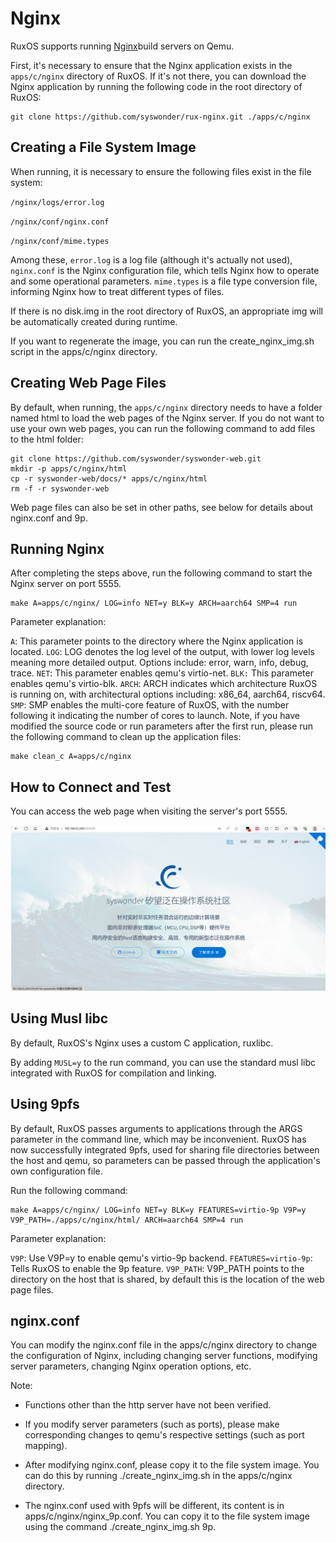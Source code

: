 # Nginx

RuxOS supports running  [Nginx](https://www.nginx.com/)build servers on Qemu.

First, it's necessary to ensure that the Nginx application exists in the `apps/c/nginx` directory of RuxOS. If it's not there, you can download the Nginx application by running the following code in the root directory of RuxOS:

```shell
git clone https://github.com/syswonder/rux-nginx.git ./apps/c/nginx
```

## Creating a File System Image

When running, it is necessary to ensure the following files exist in the file system:

`/nginx/logs/error.log`

`/nginx/conf/nginx.conf`

`/nginx/conf/mime.types`

Among these, `error.log` is a log file (although it's actually not used), `nginx.conf` is the Nginx configuration file, which tells Nginx how to operate and some operational parameters. `mime.types` is a file type conversion file, informing Nginx how to treat different types of files.

If there is no disk.img in the root directory of RuxOS, an appropriate img will be automatically created during runtime.

If you want to regenerate the image, you can run the create_nginx_img.sh script in the apps/c/nginx directory.

## Creating Web Page Files

By default, when running, the `apps/c/nginx` directory needs to have a folder named html to load the web pages of the Nginx server. If you do not want to use your own web pages, you can run the following command to add files to the html folder:

```shell
git clone https://github.com/syswonder/syswonder-web.git
mkdir -p apps/c/nginx/html
cp -r syswonder-web/docs/* apps/c/nginx/html
rm -f -r syswonder-web
```

Web page files can also be set in other paths, see below for details about nginx.conf and 9p.

## Running Nginx

After completing the steps above, run the following command to start the Nginx server on port 5555.

```shell
make A=apps/c/nginx/ LOG=info NET=y BLK=y ARCH=aarch64 SMP=4 run
```

Parameter explanation:

`A`: This parameter points to the directory where the Nginx application is located.
`LOG`: LOG denotes the log level of the output, with lower log levels meaning more detailed output. Options include: error, warn, info, debug, trace.
`NET`: This parameter enables qemu's virtio-net.
`BLK:` This parameter enables qemu's virtio-blk.
`ARCH`: ARCH indicates which architecture RuxOS is running on, with architectural options including: x86_64, aarch64, riscv64.
`SMP`: SMP enables the multi-core feature of RuxOS, with the number following it indicating the number of cores to launch.
Note, if you have modified the source code or run parameters after the first run, please run the following command to clean up the application files:

```shell
make clean_c A=apps/c/nginx
```

## How to Connect and Test

You can access the web page when visiting the server's port 5555.

![nginx_res](img/nginx-res.png)

## Using Musl libc

By default, RuxOS's Nginx uses a custom C application, ruxlibc.

By adding `MUSL=y` to the run command, you can use the standard musl libc integrated with RuxOS for compilation and linking.

## Using 9pfs

By default, RuxOS passes arguments to applications through the ARGS parameter in the command line, which may be inconvenient. RuxOS has now successfully integrated 9pfs, used for sharing file directories between the host and qemu, so parameters can be passed through the application's own configuration file.

Run the following command:

```shell
make A=apps/c/nginx/ LOG=info NET=y BLK=y FEATURES=virtio-9p V9P=y V9P_PATH=./apps/c/nginx/html/ ARCH=aarch64 SMP=4 run
```

Parameter explanation:

`V9P`: Use V9P=y to enable qemu's virtio-9p backend.
`FEATURES=virtio-9p`: Tells RuxOS to enable the 9p feature.
`V9P_PATH`: V9P_PATH points to the directory on the host that is shared, by default this is the location of the web page files.

## nginx.conf

You can modify the nginx.conf file in the apps/c/nginx directory to change the configuration of Nginx, including changing server functions, modifying server parameters, changing Nginx operation options, etc.

Note:

- Functions other than the http server have not been verified.

  

- If you modify server parameters (such as ports), please make corresponding changes to qemu's respective settings (such as port mapping).

  

- After modifying nginx.conf, please copy it to the file system image. You can do this by running ./create_nginx_img.sh in the apps/c/nginx directory.

  

- The nginx.conf used with 9pfs will be different, its content is in apps/c/nginx/nginx_9p.conf. You can copy it to the file system image using the command ./create_nginx_img.sh 9p.